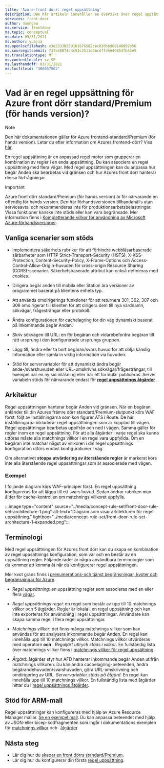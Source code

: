 ```yaml
---
title: 'Azure-front dörr: regel uppsättning'
description: Den här artikeln innehåller en översikt över regel uppsättnings funktionen för standard/Premium i Azure-dörren.
services: front-door
author: duongau
ms.service: frontdoor
ms.topic: conceptual
ms.date: 03/31/2021
ms.author: yuajia
ms.openlocfilehash: e3e5333b339101676582cec03dbb960148d59b56
ms.sourcegitcommit: 73fb48074c4c91c3511d5bcdffd6e40854fb46e5
ms.translationtype: MT
ms.contentlocale: sv-SE
ms.lasthandoff: 03/31/2021
ms.locfileid: "106067562"
---
```

# <a name="what-is-a-rule-set-for-azure-front-door-standardpremium-preview"></a>Vad är en regel uppsättning för Azure front dörr standard/Premium (för hands version)?

> [!Note]
> Den här dokumentationen gäller för Azure frontend-standard/Premium (för hands version). Letar du efter information om Azures frontend-dörr? Visa [här](../front-door-overview.md).

En regel uppsättning är en anpassad regel motor som grupperar en kombination av regler i en enda uppsättning. Du kan associera en regel uppsättning med flera vägar. Med regel uppsättningen kan du anpassa hur begär Anden ska bearbetas vid gränsen och hur Azures front dörr hanterar dessa förfrågningar.

> [!IMPORTANT]
> Azure front dörr standard/Premium (för hands version) är för närvarande en offentlig för hands version.
> Den här förhandsversionen tillhandahålls utan serviceavtal och rekommenderas inte för produktionsarbetsbelastningar. Vissa funktioner kanske inte stöds eller kan vara begränsade.
> Mer information finns i [Kompletterande villkor för användning av Microsoft Azure-förhandsversioner](https://azure.microsoft.com/support/legal/preview-supplemental-terms/).

## <a name="common-supported-scenarios"></a>Vanliga scenarier som stöds

* Implementera säkerhets rubriker för att förhindra webbläsarbaserade sårbarheter som HTTP Strict-Transport-Security (HSTS), X-XSS-Protection, Content-Security-Policy, X-Frame-Options och Access-Control-Allow-Origin-huvuden för cross-origin Resource Sharing (CORS)-scenarier. Säkerhetsbaserade attribut kan också definieras med cookies.

* Dirigera begär anden till mobila eller Station ära versioner av programmet baserat på klientens enhets typ.

* Att använda omdirigerings funktioner för att returnera 301, 302, 307 och 308 omdirigerar till klienten för att dirigera dem till nya värdnamn, sökvägar, frågesträngar eller protokoll.

* Ändra konfigurationen för cachelagring för din väg dynamiskt baserat på inkommande begär Anden.

* Skriv sökvägen till URL: en för begäran och vidarebefordra begäran till rätt ursprung i den konfigurerade ursprungs gruppen.

* Lägg till, ändra eller ta bort begäran/svars huvud för att dölja känslig information eller samla in viktig information via huvuden.

* Stöd för servervariabler för att dynamiskt ändra begär ande-/svarshuvuden eller URL-omskrivna sökvägar/frågesträngar, till exempel när en ny sid inläsning eller när ett formulär publiceras. Server variabeln stöds för närvarande endast för **[regel uppsättnings åtgärder](concept-rule-set-actions.md)** .

## <a name="architecture"></a>Arkitektur

Regel uppsättningen hanterar begär Anden vid gränsen. När en begäran anländer till din Azures främre dörr standard/Premium-slutpunkt körs WAF först, följt av inställningarna som kon figurer ATS i Route. De här inställningarna inkluderar regel uppsättningen som är kopplad till vägen. Regel uppsättningar bearbetas uppifrån och ned i vägen. Samma gäller för regler inom en regel uppsättning. För att alla åtgärder i varje regel ska kunna utföras måste alla matchnings villkor i en regel vara uppfyllda. Om en begäran inte matchar något av villkoren i din regel uppsättnings konfiguration utförs endast konfigurationer i väg.

Om alternativet **stoppa utvärdering av återstående regler** är markerat körs inte alla återstående regel uppsättningar som är associerade med vägen.  

### <a name="example"></a>Exempel

I följande diagram körs WAF-principer först. En regel uppsättning konfigureras för att lägga till ett svars huvud. Sedan ändrar rubriken max ålder för cache-kontrollen om matchnings villkoret uppfylls.

:::image type="content" source="../media/concept-rule-set/front-door-rule-set-architecture-1.png" alt-text="Diagram som visar arkitekturen för regel uppsättning." lightbox="../media/concept-rule-set/front-door-rule-set-architecture-1-expanded.png":::

## <a name="terminology"></a>Terminologi

Med regel uppsättningen för Azures front dörr kan du skapa en kombination av regel uppsättnings konfiguration, som var och en består av en uppsättning regler. Följande rader är några användbara terminologier som du kommer att komma åt när du konfigurerar regel uppsättningen.

Mer kvot gräns finns i [prenumerations-och tjänst begränsningar, kvoter och begränsningar för Azure](../../azure-resource-manager/management/azure-subscription-service-limits.md).

* *Regel uppsättning*: en uppsättning regler som associeras med en eller flera [vägar](concept-route.md).

* *Regel uppsättnings regel*: en regel som består av upp till 10 matchnings villkor och 5 åtgärder. Regler är lokala i en regel uppsättning och kan inte exporteras för användning i regel uppsättningar. Användare kan skapa samma regel i flera regel uppsättningar.

* *Matchnings villkor*: det finns många matchnings villkor som kan användas för att analysera inkommande begär Anden. En regel kan innehålla upp till 10 matchnings villkor. Matchnings villkor utvärderas med operatorn **och** . *Reguljärt uttryck stöds i villkor*. En fullständig lista över matchnings villkor finns i [matchnings villkor för regel uppsättning](concept-rule-set-match-conditions.md).

* *Åtgärd*: åtgärder styr hur AFD hanterar inkommande begär Anden utifrån matchnings villkoren. Du kan ändra cachelagring-beteenden, ändra begärandehuvuden/svarshuvuden, göra URL-omskrivning och omdirigering av URL. *Servervariabler stöds på åtgärd*. En regel kan innehålla upp till 10 matchnings villkor. En fullständig lista med åtgärder hittar du i [regel uppsättnings åtgärder](concept-rule-set-actions.md).

## <a name="arm-template-support"></a>Stöd för ARM-mall

Regel uppsättningar kan konfigureras med hjälp av Azure Resource Manager mallar. [Se en exempel mall](https://github.com/Azure/azure-quickstart-templates/tree/master/201-front-door-standard-premium-rule-set). Du kan anpassa beteendet med hjälp av JSON-eller bicep-kodfragmenten som ingår i dokumentations exemplen för [matchnings villkor](concept-rule-set-match-conditions.md) och- [åtgärder](concept-rule-set-actions.md).

## <a name="next-steps"></a>Nästa steg

* Lär dig hur du [skapar en front dörrs standard/Premium](create-front-door-portal.md).
* Lär dig hur du konfigurerar din första [regel uppsättning](how-to-configure-rule-set.md).
